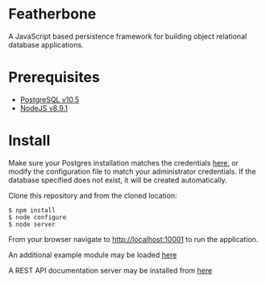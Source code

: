Featherbone
===========
A JavaScript based persistence framework for building object relational database applications.

# Prerequisites
* [PostgreSQL v10.5](http://www.postgresql.org/)
* [NodeJS v8.9.1](https://nodejs.org/en/)
  
# Install

Make sure your Postgres installation matches the credentials [here](https://github.com/jrogelstad/featherbone/blob/master/config/pg.json), or modify the configuration file to match your administrator credentials. If the database specified does not exist, it will be created automatically.

Clone this repository and from the cloned location:

```text
$ npm install
$ node configure
$ node server
```

From your browser navigate to <http://localhost:10001> to run the application.

An additional example module may be loaded [here](https://github.com/jrogelstad/cardinal)

A REST API documentation server may be installed from [here](https://github.com/jrogelstad/canary)
